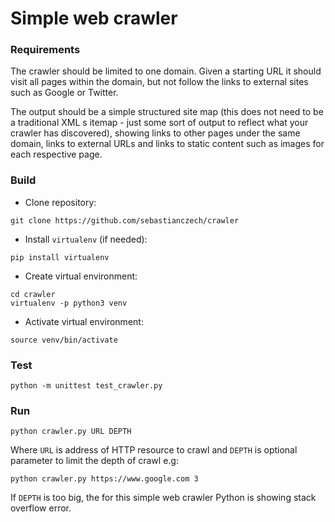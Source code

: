 # Simple web crawler

### Requirements

The crawler should be limited to one domain. 
Given a starting URL it should visit all pages within 
the domain, but not follow the links to external sites 
such as Google or Twitter.

The output should be a simple structured site map 
(this does not need to be a traditional XML s
itemap - just some sort of output to reflect what your 
crawler has discovered), showing links to other pages 
under the same domain, links to external URLs and 
links to static content such as images for each 
respective page.

### Build

* Clone repository:

```
git clone https://github.com/sebastianczech/crawler
```

* Install ``virtualenv`` (if needed):

```
pip install virtualenv
```

* Create virtual environment:

```
cd crawler
virtualenv -p python3 venv
```

* Activate virtual environment:

``` 
source venv/bin/activate
```

### Test

```
python -m unittest test_crawler.py
```

### Run

```
python crawler.py URL DEPTH
```

Where ``URL`` is address of HTTP resource to crawl 
and ``DEPTH`` is optional parameter to limit the depth of crawl e.g:

```
python crawler.py https://www.google.com 3
```

If ``DEPTH`` is too big, the for this simple web crawler Python
is showing stack overflow error. 